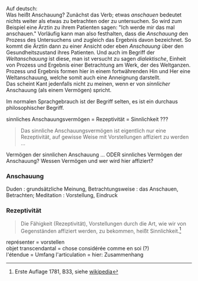 Auf deutsch:  
Was heißt Anschauung? Zunächst das Verb; etwas *anschauen* bedeutet nichts weiter als etwas zu betrachten oder zu untersuchen. So wird zum Beispiel eine Ärztin zu ihrem Patienten sagen: "Ich werde mir das mal anschauen." Vorläufig kann man also festhalten, dass die *Anschauung* den Prozess des Untersuchens und zugleich das Ergebnis davon bezeichnet. So kommt die Ärztin dann zu einer Ansicht oder eben *Anschauung* über den Gesundheitszustand ihres Patienten. Und auch im Begriff der *Weltanschauung* ist diese, man ist versucht zu sagen *dialektische*, Einheit von Prozess und Ergebnis einer Betrachtung am Werk, der des Weltganzen. Prozess und Ergebnis formen hier in einem fortwährenden Hin und Her eine Weltanschauung, welche somit auch eine Anneignung darstellt.  
Das scheint Kant jedenfalls nicht zu meinen, wenn er von *sinnlicher* Anschauung (als einem Vermögen) spricht.

Im normalen Sprachgebrauch ist der Begriff selten, es ist ein durchaus philosophischer Begriff.

sinnliches Anschauungsvermögen = Rezeptivität = Sinnlichkeit ???

> Das sinnliche Anschauungsvermögen ist eigentlich nur eine Rezeptivität, auf gewisse Weise mit Vorstellungen affiziert zu werden &hellip;  

Vermögen der sinnlichen Anschauung ...  ODER sinnliches Vermögen der Anschauung?
Wessen Vermögen und wer wird hier affiziert?

### Anschauung

Duden
   : grundsätzliche Meinung, Betrachtungsweise
   : das Anschauen, Betrachten; Meditation
   : Vorstellung, Eindruck

### Rezeptivität
> Die Fähigkeit (Rezeptivität), Vorstellungen durch die Art, wie wir von Gegenständen affiziert werden, zu bekommen, heißt Sinnlichkeit.[^1]


représenter = vorstellen  
objet transcendantal = chose considérée comme en soi (?)  
l'étendue = Umfang
l'articulation = hier: Zusammenhang



[^1]: Erste Auflage 1781, B33, siehe [wikipedia](http://de.wikipedia.org/wiki/Rezeptivit%C3%A4t)